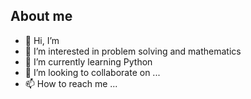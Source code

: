 ## About me

- 👋 Hi, I’m 
- 👀 I’m interested in problem solving and mathematics
- 🌱 I’m currently learning Python
- 💞️ I’m looking to collaborate on ...
- 📫 How to reach me ...

<!---
Aminesmaeili79/Aminesmaeili79 is a ✨ special ✨ repository because its `README.md` (this file) appears on your GitHub profile.
You can click the Preview link to take a look at your changes.
--->

